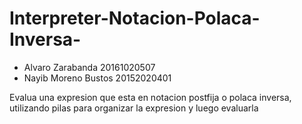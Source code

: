 # Interpreter-Notacion-Polaca-Inversa-

* Alvaro Zarabanda 20161020507
* Nayib Moreno Bustos 20152020401

Evalua una expresion que esta en notacion postfija o polaca inversa, utilizando pilas para organizar la expresion y luego evaluarla
